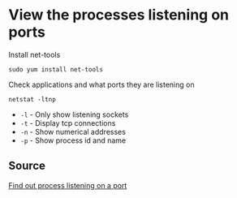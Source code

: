 # View the processes listening on ports

Install net-tools

    sudo yum install net-tools

Check applications and what ports they are listening on

    netstat -ltnp

* `-l` - Only show listening sockets
* `-t` - Display tcp connections
* `-n` - Show numerical addresses
* `-p` - Show process id and name


## Source

[Find out process listening on a port](https://www.tecmint.com/find-out-which-process-listening-on-a-particular-port/)